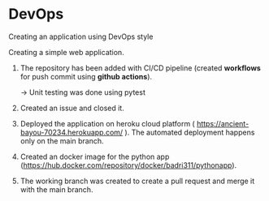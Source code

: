 # DevOps
Creating an application using DevOps style

Creating a simple web application.

1. The repository has been added with CI/CD pipeline (created **workflows** for push commit using **github actions**).

    -> Unit testing was done using pytest
  
2. Created an issue and closed it.

3. Deployed the application on heroku cloud platform ( https://ancient-bayou-70234.herokuapp.com/ ).
  The automated deployment happens only on the main branch.

4. Created an docker image for the python app (https://hub.docker.com/repository/docker/badri311/pythonapp).

5. The working branch was created to create a pull request and merge it with the main branch.






